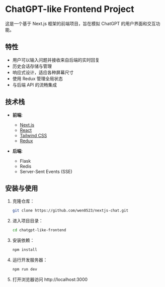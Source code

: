 # ChatGPT-like Frontend Project

这是一个基于 Next.js 框架的前端项目，旨在模拟 ChatGPT 的用户界面和交互功能。

## 特性

- 用户可以输入问题并接收来自后端的实时回复
- 历史会话存储与管理
- 响应式设计，适应各种屏幕尺寸
- 使用 Redux 管理全局状态
- 与后端 API 的流畅集成

## 技术栈

- **前端**: 
  - [Next.js](https://nextjs.org/)
  - [React](https://reactjs.org/)
  - [Tailwind CSS](https://tailwindcss.com/)
  - [Redux](https://redux.js.org/)

- **后端**: 
  - Flask
  - Redis
  - Server-Sent Events (SSE)

## 安装与使用

1. 克隆仓库：

   ```bash
   git clone https://github.com/wen0523/nextjs-chat.git
   ```

2. 进入项目目录：

    ```bash
    cd chatgpt-like-frontend
    ```

3. 安装依赖：

    ```bash
    npm install
    ```
4. 运行开发服务器：

    ```bash
    npm run dev
    ```

5. 打开浏览器访问 http://localhost:3000